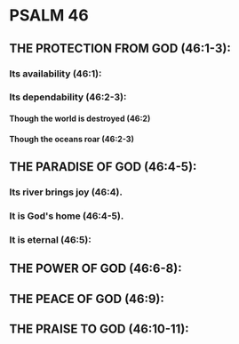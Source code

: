 ---
---
# PSALM 46 
## THE PROTECTION FROM GOD (46:1-3): 
###  Its availability (46:1): 
###  Its dependability (46:2-3): 
####  Though the world is destroyed (46:2) 
####  Though the oceans roar (46:2-3) 
## THE PARADISE OF GOD (46:4-5): 
###  Its river brings joy (46:4). 
###  It is God\'s home (46:4-5). 
###  It is eternal (46:5): 
## THE POWER OF GOD (46:6-8): 
## THE PEACE OF GOD (46:9): 
## THE PRAISE TO GOD (46:10-11): 
